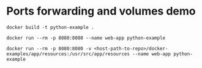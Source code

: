 # Ports forwarding and volumes demo

```docker
docker build -t python-example .

docker run --rm -p 8080:8080 --name web-app python-example

docker run --rm -p 8080:8080 -v <host-path-to-repo>/docker-examples/app/resources:/usr/src/app/resources --name web-app python-example
```
